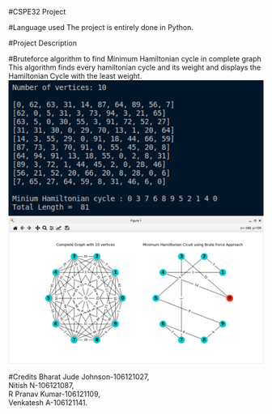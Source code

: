 #CSPE32 Project

#Language used
 The project is entirely done in Python.
 
#Project Description

 #Bruteforce algorithm to find Minimum Hamiltonian cycle in complete graph\
  This algorithm finds every hamiltonian cycle and its weight and displays the Hamiltonian Cycle with the least weight.\
  ![](images/ham_bruteforce1.png)\
  ![](images/ham_bruteforce2.png)
 
#Credits
 Bharat Jude Johnson-106121027,\
 Nitish N-106121087,\
 R Pranav Kumar-106121109,\
 Venkatesh A-106121141.
